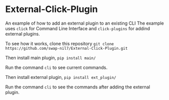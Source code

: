 # External-Click-Plugin
An example of how to add an external plugin to an existing CLI
The example uses `click` for Command Line Interface and `click-plugins` for addind external plugins.

To see how it works, clone this repository
`git clone https://github.com/swap-nil7/External-Click-Plugin.git`

Then install main plugin,
`pip install main/`

Run the command `cli` to see current commands.

Then install external plugin,
`pip install ext_plugin/`

Run the command `cli` to see the commands after adding the external plugin.
